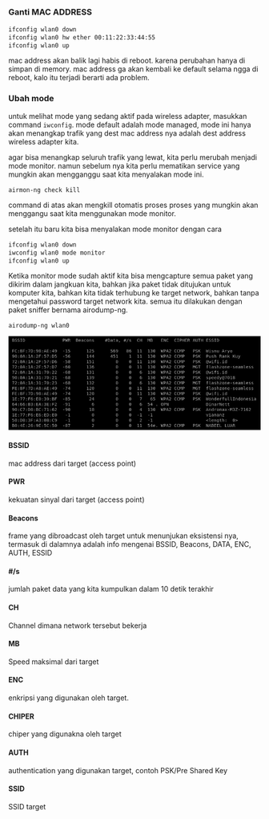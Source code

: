 ### Ganti MAC ADDRESS
```
ifconfig wlan0 down 
ifconfig wlan0 hw ether 00:11:22:33:44:55
ifconfig wlan0 up
```

mac address akan balik lagi habis di reboot. karena perubahan hanya di simpan di memory. mac address ga akan kembali ke default selama ngga di reboot, kalo itu terjadi berarti ada problem.

### Ubah mode
untuk melihat mode yang sedang aktif pada wireless adapter, masukkan command `iwconfig`. mode default adalah mode managed, mode ini hanya akan menangkap trafik yang dest mac address nya adalah dest address wireless adapter kita. 

agar bisa menangkap seluruh trafik yang lewat, kita perlu merubah menjadi mode monitor. namun sebelum nya kita perlu mematikan service yang mungkin akan mengganggu saat kita menyalakan mode ini. 
```
airmon-ng check kill
```

command di atas akan mengkill otomatis proses proses yang mungkin akan menggangu saat kita menggunakan mode monitor. 

setelah itu baru kita bisa menyalakan mode monitor dengan cara 
```
ifconfig wlan0 down
iwconfig wlan0 mode monitor
ifconfig wlan0 up 
```

Ketika monitor mode sudah aktif kita bisa mengcapture semua paket yang dikirim dalam jangkuan kita, bahkan jika paket tidak ditujukan untuk komputer kita, bahkan kita tidak terhubung ke target network, bahkan tanpa mengetahui password target network kita. semua itu dilakukan dengan paket sniffer bernama airodump-ng. 

```
airodump-ng wlan0
```
![AIRODUMP-NG WLAN0](Assets/AIRODUMP-NG%20WLAN0.png)

#### BSSID
mac address dari target (access point)

#### PWR
kekuatan sinyal dari target (access point)

#### Beacons
frame yang dibroadcast oleh target untuk menunjukan eksistensi nya, termasuk di dalamnya adalah info mengenai BSSID, Beacons, DATA, ENC, AUTH, ESSID

#### #/s
jumlah paket data yang kita kumpulkan dalam 10 detik terakhir

#### CH
Channel dimana network tersebut bekerja

#### MB
Speed maksimal dari target

#### ENC 
enkripsi yang digunakan oleh target. 

#### CHIPER
chiper yang digunakna oleh target

#### AUTH
authentication yang digunakan target, contoh PSK/Pre Shared Key

#### SSID
SSID target